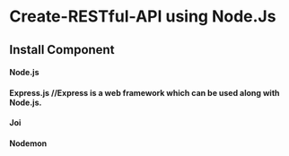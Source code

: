 # Create-RESTful-API using Node.Js

## Install Component

#### Node.js      
#### Express.js   //Express is a web framework which can be used along with Node.js.
#### Joi
#### Nodemon
